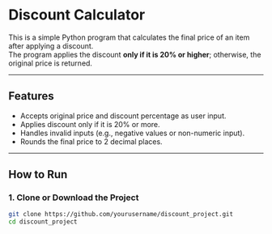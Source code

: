 # Discount Calculator

This is a simple Python program that calculates the final price of an item after applying a discount.  
The program applies the discount **only if it is 20% or higher**; otherwise, the original price is returned.

---

## Features
- Accepts original price and discount percentage as user input.
- Applies discount only if it is 20% or more.
- Handles invalid inputs (e.g., negative values or non-numeric input).
- Rounds the final price to 2 decimal places.

---
## How to Run

### 1. Clone or Download the Project
```bash
git clone https://github.com/yourusername/discount_project.git
cd discount_project